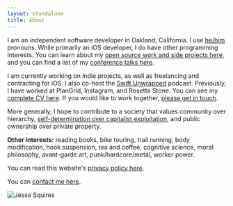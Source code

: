 ```yaml
---
layout: standalone
title: About
---
```


I am an independent software developer in Oakland, California. I use [he/him](https://pronoun.is/he) pronouns. While primarily an iOS developer, I do have other programming interests. You can learn about my [open source work and side projects here](/projects), and you can find a list of my [conference talks here](/speaking).

I am currently working on indie projects, as well as freelancing and contracting for iOS. I also co-host the [Swift Unwrapped](https://spec.fm/podcasts/swift-unwrapped) podcast. Previously, I have worked at PlanGrid, Instagram, and Rosetta Stone. You can see my [complete CV here](/linkedout). If you would like to work together, [please get in touch](/contact).

More generally, I hope to contribute to a society that values community over hierarchy, [self-determination over capitalist exploitation](https://crimethinc.com/tce), and public ownership over private property.

**Other interests:** reading books, bike touring, trail running, body modification, hook suspension, tea and coffee, cognitive science, moral philosophy, avant-garde art, punk/hardcore/metal, worker power.

You can read this website's [privacy policy here](/privacy).

You can [contact me here](/contact).

<div class="row">
    <div class="col"></div>
    <div class="col-12 col-sm-8 col-md-6 col-lg-6">
        <img class="img-thumbnail img-fluid center" src="{{ site.author.avatar }}" title="Jesse Squires" alt="Jesse Squires"/>
    </div>
    <div class="col"></div>
</div>
